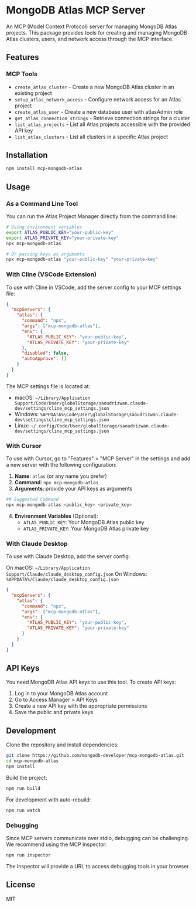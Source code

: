 # MongoDB Atlas MCP Server

An MCP (Model Context Protocol) server for managing MongoDB Atlas projects. This package provides tools for creating and managing MongoDB Atlas clusters, users, and network access through the MCP interface.

## Features

### MCP Tools

- `create_atlas_cluster` - Create a new MongoDB Atlas cluster in an existing project
- `setup_atlas_network_access` - Configure network access for an Atlas project
- `create_atlas_user` - Create a new database user with atlasAdmin role
- `get_atlas_connection_strings` - Retrieve connection strings for a cluster
- `list_atlas_projects` - List all Atlas projects accessible with the provided API key
- `list_atlas_clusters` - List all clusters in a specific Atlas project

## Installation

```bash
npm install mcp-mongodb-atlas
```

## Usage

### As a Command Line Tool

You can run the Atlas Project Manager directly from the command line:

```bash
# Using environment variables
export ATLAS_PUBLIC_KEY="your-public-key"
export ATLAS_PRIVATE_KEY="your-private-key"
npx mcp-mongodb-atlas

# Or passing keys as arguments
npx mcp-mongodb-atlas "your-public-key" "your-private-key"
```

### With Cline (VSCode Extension)

To use with Cline in VSCode, add the server config to your MCP settings file:

```json
{
  "mcpServers": {
    "atlas": {
      "command": "npx",
      "args": ["mcp-mongodb-atlas"],
      "env": {
        "ATLAS_PUBLIC_KEY": "your-public-key",
        "ATLAS_PRIVATE_KEY": "your-private-key"
      },
      "disabled": false,
      "autoApprove": []
    }
  }
}
```

The MCP settings file is located at:
- macOS: `~/Library/Application Support/Code/User/globalStorage/saoudrizwan.claude-dev/settings/cline_mcp_settings.json`
- Windows: `%APPDATA%\Code\User\globalStorage\saoudrizwan.claude-dev\settings\cline_mcp_settings.json`
- Linux: `~/.config/Code/User/globalStorage/saoudrizwan.claude-dev/settings/cline_mcp_settings.json`

### With Cursor

To use with Cursor, go to "Features" > "MCP Server" in the settings and add a new server with the following configuration:

1. **Name**: `atlas` (or any name you prefer)
2. **Command**: `npx mcp-mongodb-atlas`
3. **Arguments**: provide your API keys as arguments
```bash
## Suggested Command
npx mcp-mongodb-atlas <public_key> <private_key>
```
4. **Environment Variables** (Optional):
   - `ATLAS_PUBLIC_KEY`: Your MongoDB Atlas public key
   - `ATLAS_PRIVATE_KEY`: Your MongoDB Atlas private key

### With Claude Desktop

To use with Claude Desktop, add the server config:

On macOS: `~/Library/Application Support/Claude/claude_desktop_config.json`
On Windows: `%APPDATA%/Claude/claude_desktop_config.json`

```json
{
  "mcpServers": {
    "atlas": {
      "command": "npx",
      "args": ["mcp-mongodb-atlas"],
      "env": {
        "ATLAS_PUBLIC_KEY": "your-public-key",
        "ATLAS_PRIVATE_KEY": "your-private-key"
      }
    }
  }
}
```

## API Keys

You need MongoDB Atlas API keys to use this tool. To create API keys:

1. Log in to your MongoDB Atlas account
2. Go to Access Manager > API Keys
3. Create a new API key with the appropriate permissions
4. Save the public and private keys

## Development

Clone the repository and install dependencies:

```bash
git clone https://github.com/mongodb-developer/mcp-mongodb-atlas.git
cd mcp-mongodb-atlas
npm install
```

Build the project:

```bash
npm run build
```

For development with auto-rebuild:

```bash
npm run watch
```

### Debugging

Since MCP servers communicate over stdio, debugging can be challenging. We recommend using the MCP Inspector:

```bash
npm run inspector
```

The Inspector will provide a URL to access debugging tools in your browser.

## License

MIT
